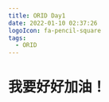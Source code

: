 ```yaml
---
title: ORID Day1
date: 2022-01-10 02:37:26
logoIcon: fa-pencil-square
tags:
  - ORID
---
```


# 我要好好加油！
